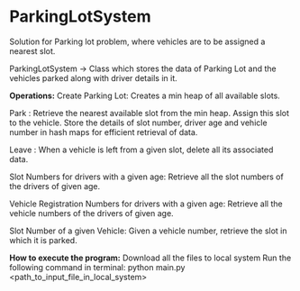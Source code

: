 # ParkingLotSystem
Solution for Parking lot problem, where vehicles are to be assigned a nearest slot.

ParkingLotSystem -> Class which stores the data of Parking Lot and the vehicles parked along with driver details in it.

**Operations:**
Create Parking Lot:
    Creates a min heap of all available slots.
    
Park :
    Retrieve the nearest available slot from the min heap. Assign this slot to the vehicle. Store the details of slot number, driver age and vehicle number in hash maps for efficient retrieval of data.
    
Leave :
    When a vehicle is left from a given slot, delete all its associated data.
    
Slot Numbers for drivers with a given age:
    Retrieve all the slot numbers of the drivers of given age.
    
Vehicle Registration Numbers for drivers with a given age:
    Retrieve all the vehicle numbers of the drivers of given age.

Slot Number of a given Vehicle:
    Given a vehicle number, retrieve the slot in which it is parked.
  
**How to execute the program:**
Download all the files to local system
Run the following command in terminal:
python main.py <path_to_input_file_in_local_system>
